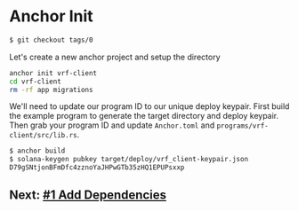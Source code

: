 # Anchor Init

```bash
$ git checkout tags/0
```

Let's create a new anchor project and setup the directory

```bash
anchor init vrf-client
cd vrf-client
rm -rf app migrations
```

We'll need to update our program ID to our unique deploy keypair. First build
the example program to generate the target directory and deploy keypair. Then
grab your program ID and update `Anchor.toml` and
`programs/vrf-client/src/lib.rs`.

```bash
$ anchor build
$ solana-keygen pubkey target/deploy/vrf_client-keypair.json
D79gSNtjonBFmDfc4zznoYaJHPwGTb35zHQ1EPUPsxxp
```

## Next: [#1 Add Dependencies](./1_add_dependencies.md)
